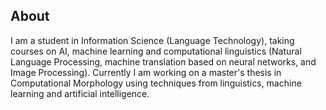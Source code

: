 ## About
I am a student in Information Science (Language Technology), taking courses on AI, machine learning and computational linguistics (Natural Language Processing, machine translation based on neural networks, and Image Processing). Currently I am working on a master's thesis in Computational Morphology using techniques from linguistics, machine learning and artificial intelligence.
